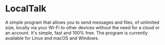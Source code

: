 # LocalTalk
A simple program that allows you to send messages and files, of unlimited size, locally via your Wi-Fi to other devices without the need for a cloud or an account. It's simple, fast and 100% free. The program is currently available for Linux and macOS and Windows.
